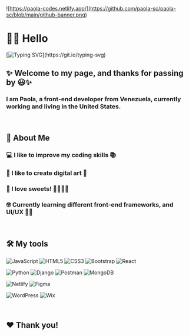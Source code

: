 ![https://paola-codes.netlify.app/](https://github.com/paola-sc/paola-sc/blob/main/github-banner.png)

<h1>👩‍💻 Hello</h1> 

[![Typing SVG](https://readme-typing-svg.herokuapp.com?font=arial&color=%238290FF&height=49&lines=Nice+to+meet+you!)](https://git.io/typing-svg)
<h2>✨ Welcome to my page, and thanks for passing by 😃✨</h2>

<h3>I am Paola, a front-end developer from Venezuela, currently working and living in the United States.</h3>

<br/>

<h2>🌺 About Me</h2>

<h3>💻 I like to improve my coding skills 📚</h3>
<h3>🎨 I like to create digital art 🦄</h3>
<h3>🍰 I love sweets! 🍓🍯🍫🍪</h3>
<h3>🤓 Currently learning different front-end frameworks, and UI/UX ✍🏽</h3>
<!-- <h3>🤝🏾 Looking to collaborate on interesting projects and connect with more devs 😊</h3> -->

<!-- <h2>📊 My Stats</h2>

<a>![Paola's GitHub stats](https://github-readme-stats.vercel.app/api?username=paola-codes&show_icons=true&theme=synthwave)</a>
 -->
<br/>

<h2>🛠️ My tools</h2>

![JavaScript](https://img.shields.io/badge/javascript-%23323330.svg?style=for-the-badge&logo=javascript&logoColor=%23F7DF1E)
![HTML5](https://img.shields.io/badge/html5-%23E34F26.svg?style=for-the-badge&logo=html5&logoColor=white)
![CSS3](https://img.shields.io/badge/css3-%231572B6.svg?style=for-the-badge&logo=css3&logoColor=white)
![Bootstrap](https://img.shields.io/badge/bootstrap-%23563D7C.svg?style=for-the-badge&logo=bootstrap&logoColor=white)
![React](https://img.shields.io/badge/react-%2320232a.svg?style=for-the-badge&logo=react&logoColor=%2361DAFB)

![Python](https://img.shields.io/badge/python-3670A0?style=for-the-badge&logo=python&logoColor=ffdd54)
![Django](https://img.shields.io/badge/django-%23092E20.svg?style=for-the-badge&logo=django&logoColor=white)
![Postman](https://img.shields.io/badge/Postman-FF6C37?style=for-the-badge&logo=postman&logoColor=white)
![MongoDB](https://img.shields.io/badge/MongoDB-%234ea94b.svg?style=for-the-badge&logo=mongodb&logoColor=white)

![Netlify](https://img.shields.io/badge/netlify-%23000000.svg?style=for-the-badge&logo=netlify&logoColor=#00C7B7)
![Figma](https://img.shields.io/badge/figma-%23F24E1E.svg?style=for-the-badge&logo=figma&logoColor=white)

![WordPress](https://img.shields.io/badge/WordPress-%23117AC9.svg?style=for-the-badge&logo=WordPress&logoColor=white)
![Wix](https://img.shields.io/badge/wix-000?style=for-the-badge&logo=wix&logoColor=white)

<!-- <h2>📮 Contact Me</h2>

![Gmail](https://img.shields.io/badge/paola.sanchezv98@gmail.com-D14836?style=for-the-badge&logo=gmail&logoColor=white) <a href="https://www.tiktok.com/@paola_codes">![TikTok](https://img.shields.io/badge/paola__codes-%23000000.svg?style=for-the-badge&logo=TikTok&logoColor=white)</a>

<a href="https://www.linkedin.com/in/paola-sanchez98">![LinkedIn](https://img.shields.io/badge/paola--sanchez98-%230077B5.svg?style=for-the-badge&logo=linkedin&logoColor=white)</a> <a href="https://www.instagram.com/paola_codes">![Instagram](https://img.shields.io/badge/paola__codes-%23E4405F.svg?style=for-the-badge&logo=Instagram&logoColor=white)</a> -->
<br/>

<h2>❤️ Thank you!</h2>
